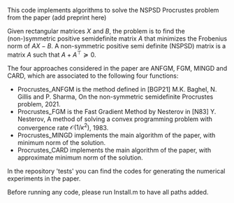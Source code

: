 This code implements algorithms to solve the NSPSD Procrustes problem from the paper
(add preprint here) 

Given rectangular matrices $X$ and $B$, the problem is to find the (non-)symmetric positive semidefinite matrix $A$ that minimizes the Frobenius norm of $AX-B$. 
A non-symmetric positive semi definite (NSPSD) matrix is a matrix $A$ such that $A+A^\top\succeq 0$. 

The four approaches considered in the paper are ANFGM, FGM, MINGD and CARD, which are associated to the following four functions: 
- Procrustes_ANFGM is the method defined in [BGP21] M.K. Baghel, N. Gillis and P. Sharma, On the non-symmetric semidefinite Procrustes problem, 2021. 
- Procrustes_FGM is the Fast Gradient Method by Nesterov in [N83] Y. Nesterov, A method of solving a convex programming problem with convergence rate $\mathcal{O}(1/\kappa^2)$, 1983. 
- Procrustes_MINGD implements the main algorithm of the paper, with minimum norm of the solution. 
- Procrustes_CARD implements the main algorithm of the paper, with approximate minimum norm of the solution. 

In the repository 'tests' you can find the codes for generating the numerical experiments in the paper.

Before running any code, please run Install.m to have all paths added. 



